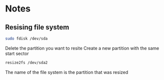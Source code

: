 # Notes
## Resising file system
```bash
sudo fdisk /dev/sda
```
Delete the partition you want to resite
Create a new partition with the same start sector
```bash
resize2fs /dev/sda2
```
The name of the file system is the partition that was resized
